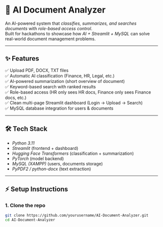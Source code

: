 # 📂 AI Document Analyzer

An AI-powered system that *classifies, summarizes, and searches documents* with *role-based access control*.  
Built for hackathons to showcase how *AI + Streamlit + MySQL* can solve real-world document management problems.  

---

## ✨ Features

✅ Upload PDF, DOCX, TXT files  
✅ Automatic AI classification (Finance, HR, Legal, etc.)  
✅ AI-powered summarization (short overview of document)  
✅ Keyword-based search with ranked results  
✅ Role-based access (HR only sees HR docs, Finance only sees Finance docs, etc.)  
✅ Clean multi-page Streamlit dashboard (Login → Upload → Search)  
✅ MySQL database integration for users & documents  

---

## 🛠 Tech Stack

- *Python 3.11*  
- *Streamlit* (frontend + dashboard)  
- *Hugging Face Transformers* (classification + summarization)  
- *PyTorch* (model backend)  
- *MySQL (XAMPP)* (users, documents storage)  
- *PyPDF2 / python-docx* (text extraction)  

---

## ⚡ Setup Instructions

### 1. Clone the repo
```bash
git clone https://github.com/yourusername/AI-Document-Analyzer.git
cd AI-Document-Analyzer
